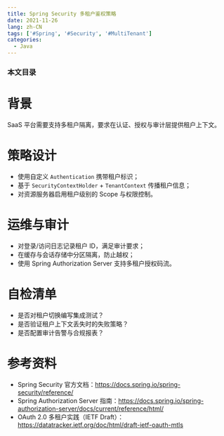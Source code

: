 ```yaml
---
title: Spring Security 多租户鉴权策略
date: 2021-11-26
lang: zh-CN
tags: ['#Spring', '#Security', '#MultiTenant']
categories:
  - Java
---
```


### 本文目录
<!-- toc -->

# 背景
SaaS 平台需要支持多租户隔离，要求在认证、授权与审计层提供租户上下文。

# 策略设计
- 使用自定义 `Authentication` 携带租户标识；
- 基于 `SecurityContextHolder` + `TenantContext` 传播租户信息；
- 对资源服务器启用租户级别的 Scope 与权限控制。

# 运维与审计
- 对登录/访问日志记录租户 ID，满足审计要求；
- 在缓存与会话存储中分区隔离，防止越权；
- 使用 Spring Authorization Server 支持多租户授权码流。

# 自检清单
- 是否对租户切换编写集成测试？
- 是否验证租户上下文丢失时的失败策略？
- 是否配置审计告警与合规报表？

# 参考资料
- Spring Security 官方文档：https://docs.spring.io/spring-security/reference/
- Spring Authorization Server 指南：https://docs.spring.io/spring-authorization-server/docs/current/reference/html/
- OAuth 2.0 多租户实践（IETF Draft）：https://datatracker.ietf.org/doc/html/draft-ietf-oauth-mtls
